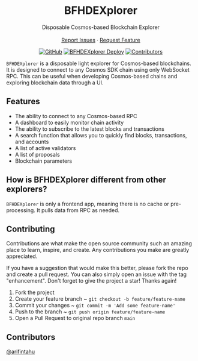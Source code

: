 <div align="center">
  <h1 align="center">BFHDEXplorer</h1>

  <p align="center">
    Disposable Cosmos-based Blockchain Explorer
    <br />
    <br />
    <a href="https://github.com/arifintahu/BFHDEXplorer/issues">Report Issues</a>
    ·
    <a href="https://github.com/arifintahu/BFHDEXplorer/issues">Request Feature</a>
  </p>

[![GitHub](https://img.shields.io/github/license/arifintahu/BFHDEXplorer.svg)](https://github.com/arifintahu/BFHDEXplorer/blob/main/LICENSE)
[![BFHDEXplorer Deploy](https://vercelbadge.vercel.app/api/arifintahu/BFHDEXplorer)](https://github.com/arifintahu/BFHDEXplorer/deployments/activity_log)
[![Contributors](https://img.shields.io/github/contributors/arifintahu/BFHDEXplorer)](https://github.com/arifintahu/BFHDEXplorer/graphs/contributors)

</div>

`BFHDEXplorer` is a disposable light explorer for Cosmos-based blockchains. It is designed to connect to any Cosmos SDK chain using only WebSocket RPC. This can be useful when developing Cosmos-based chains and exploring blockchain data through a UI.

## Features

- The ability to connect to any Cosmos-based RPC
- A dashboard to easily monitor chain activity
- The ability to subscribe to the latest blocks and transactions
- A search function that allows you to quickly find blocks, transactions, and accounts
- A list of active validators
- A list of proposals
- Blockchain parameters

## How is BFHDEXplorer different from other explorers?

`BFHDEXplorer` is only a frontend app, meaning there is no cache or pre-processing. It pulls data from RPC as needed.

## Contributing

Contributions are what make the open source community such an amazing place to learn, inspire, and create. Any contributions you make are greatly appreciated.

If you have a suggestion that would make this better, please fork the repo and create a pull request. You can also simply open an issue with the tag "enhancement". Don't forget to give the project a star! Thanks again!

1. Fork the project
2. Create your feature branch ~ `git checkout -b feature/feature-name`
3. Commit your changes ~ `git commit -m 'Add some feature-name'`
4. Push to the branch ~ `git push origin feature/feature-name`
5. Open a Pull Request to original repo branch `main`

## Contributors

[@arifintahu](https://github.com/arifintahu)
